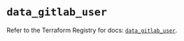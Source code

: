 # `data_gitlab_user`

Refer to the Terraform Registry for docs: [`data_gitlab_user`](https://registry.terraform.io/providers/gitlabhq/gitlab/16.10.0/docs/data-sources/user).
